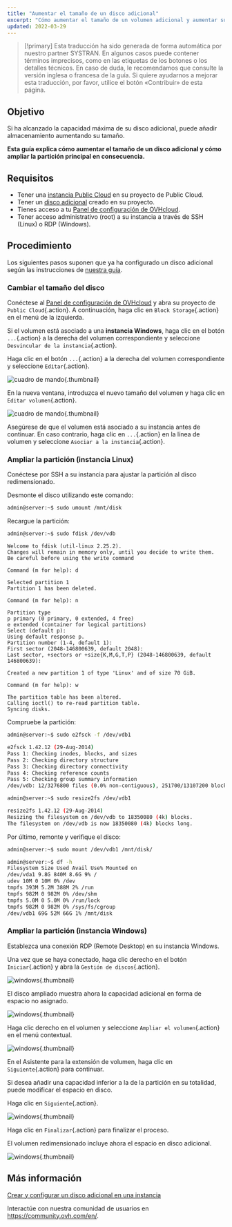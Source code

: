 ```yaml
---
title: "Aumentar el tamaño de un disco adicional"
excerpt: "Cómo aumentar el tamaño de un volumen adicional y aumentar su partición principal"
updated: 2022-03-29
---
```


> [!primary]
> Esta traducción ha sido generada de forma automática por nuestro partner SYSTRAN. En algunos casos puede contener términos imprecisos, como en las etiquetas de los botones o los detalles técnicos. En caso de duda, le recomendamos que consulte la versión inglesa o francesa de la guía. Si quiere ayudarnos a mejorar esta traducción, por favor, utilice el botón «Contribuir» de esta página.
> 


## Objetivo

Si ha alcanzado la capacidad máxima de su disco adicional, puede añadir almacenamiento aumentando su tamaño. 

**Esta guía explica cómo aumentar el tamaño de un disco adicional y cómo ampliar la partición principal en consecuencia.**

## Requisitos

- Tener una [instancia Public Cloud](https://www.ovhcloud.com/es/public-cloud/) en su proyecto de Public Cloud.
- Tener un [disco adicional](/pages/public_cloud/compute/create_and_configure_an_additional_disk_on_an_instance) creado en su proyecto.
- Tienes acceso a tu [Panel de configuración de OVHcloud](https://ca.ovh.com/auth/?action=gotomanager&from=https://www.ovh.com/world/&ovhSubsidiary=ws).
- Tener acceso administrativo (root) a su instancia a través de SSH (Linux) o RDP (Windows).

## Procedimiento

Los siguientes pasos suponen que ya ha configurado un disco adicional según las instrucciones de [nuestra guía](/pages/public_cloud/compute/create_and_configure_an_additional_disk_on_an_instance).

### Cambiar el tamaño del disco

Conéctese al [Panel de configuración de OVHcloud](https://ca.ovh.com/auth/?action=gotomanager&from=https://www.ovh.com/world/&ovhSubsidiary=ws) y abra su proyecto de `Public Cloud`{.action}. A continuación, haga clic en `Block Storage`{.action} en el menú de la izquierda.

Si el volumen está asociado a una **instancia Windows**, haga clic en el botón `...`{.action} a la derecha del volumen correspondiente y seleccione `Desvincular de la instancia`{.action}.

Haga clic en el botón `...`{.action} a la derecha del volumen correspondiente y seleccione `Editar`{.action}.

![cuadro de mando](images/increase-disk-02.png){.thumbnail}

En la nueva ventana, introduzca el nuevo tamaño del volumen y haga clic en `Editar volumen`{.action}.

![cuadro de mando](images/increase-disk-03.png){.thumbnail}

Asegúrese de que el volumen está asociado a su instancia antes de continuar. En caso contrario, haga clic en `...`{.action} en la línea de volumen y seleccione `Asociar a la instancia`{.action}.

### Ampliar la partición (instancia Linux)

Conéctese por SSH a su instancia para ajustar la partición al disco redimensionado.

Desmonte el disco utilizando este comando:

```bash
admin@server:~$ sudo umount /mnt/disk
```

Recargue la partición:

```bash
admin@server:~$ sudo fdisk /dev/vdb
```
```console
Welcome to fdisk (util-linux 2.25.2).
Changes will remain in memory only, until you decide to write them.
Be careful before using the write command
```
```console
Command (m for help): d

Selected partition 1
Partition 1 has been deleted.
```
```console
Command (m for help): n

Partition type
p primary (0 primary, 0 extended, 4 free)
e extended (container for logical partitions)
Select (default p):
Using default response p.
Partition number (1-4, default 1):
First sector (2048-146800639, default 2048):
Last sector, +sectors or +size{K,M,G,T,P} (2048-146800639, default 146800639):

Created a new partition 1 of type 'Linux' and of size 70 GiB.
```
```console
Command (m for help): w

The partition table has been altered.
Calling ioctl() to re-read partition table.
Syncing disks.
```

Compruebe la partición:

```bash
admin@server:~$ sudo e2fsck -f /dev/vdb1

e2fsck 1.42.12 (29-Aug-2014)
Pass 1: Checking inodes, blocks, and sizes
Pass 2: Checking directory structure
Pass 3: Checking directory connectivity
Pass 4: Checking reference counts
Pass 5: Checking group summary information
/dev/vdb: 12/3276800 files (0.0% non-contiguous), 251700/13107200 blocks
```

```bash
admin@server:~$ sudo resize2fs /dev/vdb1

resize2fs 1.42.12 (29-Aug-2014)
Resizing the filesystem on /dev/vdb to 18350080 (4k) blocks.
The filesystem on /dev/vdb is now 18350080 (4k) blocks long.
```

Por último, remonte y verifique el disco:

```bash
admin@server:~$ sudo mount /dev/vdb1 /mnt/disk/
```

```bash
admin@server:~$ df -h
Filesystem Size Used Avail Use% Mounted on
/dev/vda1 9.8G 840M 8.6G 9% /
udev 10M 0 10M 0% /dev
tmpfs 393M 5.2M 388M 2% /run
tmpfs 982M 0 982M 0% /dev/shm
tmpfs 5.0M 0 5.0M 0% /run/lock
tmpfs 982M 0 982M 0% /sys/fs/cgroup
/dev/vdb1 69G 52M 66G 1% /mnt/disk
```

### Ampliar la partición (instancia Windows)

Establezca una conexión RDP (Remote Desktop) en su instancia Windows.

Una vez que se haya conectado, haga clic derecho en el botón `Iniciar`{.action} y abra la `Gestión de discos`{.action}.

![windows](images/resize-win-01.png){.thumbnail}

El disco ampliado muestra ahora la capacidad adicional en forma de espacio no asignado.

![windows](images/resize-win-02.png){.thumbnail}

Haga clic derecho en el volumen y seleccione `Ampliar el volumen`{.action} en el menú contextual.

![windows](images/resize-win-03.png){.thumbnail}

En el Asistente para la extensión de volumen, haga clic en `Siguiente`{.action} para continuar.

Si desea añadir una capacidad inferior a la de la partición en su totalidad, puede modificar el espacio en disco.

Haga clic en `Siguiente`{.action}.

![windows](images/resize-win-04.png){.thumbnail}

Haga clic en `Finalizar`{.action} para finalizar el proceso.

El volumen redimensionado incluye ahora el espacio en disco adicional.

![windows](images/resize-win-05.png){.thumbnail}

## Más información

[Crear y configurar un disco adicional en una instancia](/pages/public_cloud/compute/create_and_configure_an_additional_disk_on_an_instance)

Interactúe con nuestra comunidad de usuarios en <https://community.ovh.com/en/>.